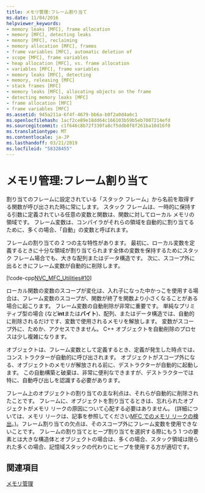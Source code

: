 ```yaml
---
title: メモリ管理:フレーム割り当て
ms.date: 11/04/2016
helpviewer_keywords:
- memory leaks [MFC], frame allocation
- memory [MFC], detecting leaks
- memory [MFC], reclaiming
- memory allocation [MFC], frames
- frame variables [MFC], automatic deletion of
- scope [MFC], frame variables
- heap allocation [MFC], vs. frame allocation
- variables [MFC], frame variables
- memory leaks [MFC], detecting
- memory, releasing [MFC]
- stack frames [MFC]
- memory leaks [MFC], allocating objects on the frame
- detecting memory leaks [MFC]
- frame allocation [MFC]
- frame variables [MFC]
ms.assetid: 945a211a-6f4f-4679-bb6a-b0f2a0d4a6c1
ms.openlocfilehash: 1acf2ce89e18dd64c166103b59b5eb7007214efd
ms.sourcegitcommit: c1f646c8b72f330fa8cf5ddb0f8f261ba10d16f0
ms.translationtype: MT
ms.contentlocale: ja-JP
ms.lasthandoff: 03/21/2019
ms.locfileid: "58328455"
---
```

# <a name="memory-management-frame-allocation"></a>メモリ管理:フレーム割り当て

割り当てのフレームに設定されている「スタック フレーム」から名前を取得する関数が呼び出された時に常にします。 スタック フレームは、一時的に保持する引数に定義されている任意の変数と関数は、関数に対してローカル メモリの領域です。 フレーム変数は、コンパイラがそれらの領域を自動的に割り当てるために、多くの場合、「自動」の変数と呼ばれます。

フレームの割り当ての 2 つの主な特性があります。 最初に、ローカル変数を定義するときに十分な領域が割り当てられます全体の変数を保持するためにスタック フレーム場合でも、大きな配列またはデータ構造です。 次に、スコープ外に出るときにフレーム変数が自動的に削除します。

[!code-cpp[NVC_MFC_Utilities#10](../mfc/codesnippet/cpp/memory-management-frame-allocation_1.cpp)]

ローカル関数の変数のスコープが変化は、入れ子になった中かっこを使用する場合は、フレーム変数のスコープが、関数が終了を関数より小さくなることがある場合に起こります。 フレーム変数の自動削除が非常に重要です。 単純なプリミティブ型の場合 (など**int**または**バイト**)、配列、またはデータ構造では、自動的に削除されるだけです、変数で使用されるメモリを解放します。 変数がスコープ外に、ためか、アクセスできません。 C++ オブジェクトを自動削除のプロセスは少し複雑になります。

オブジェクトは、フレーム変数として定義するとき、定義が発生した時点では、コンス トラクターが自動的に呼び出されます。 オブジェクトがスコープ外になる、オブジェクトのメモリが解放される前に、デストラクターが自動的に起動します。 この自動構築と破棄は、非常に便利なできますが、デストラクターでは特に、自動呼び出しを認識する必要があります。

フレーム上のオブジェクトの割り当ての主な利点は、それらが自動的に削除されたことです。 フレームに、オブジェクトを割り当てるときは、忘れられたオブジェクトがメモリ リークの原因について心配する必要はありません。 (詳細については、メモリ リークは、記事を参照してください[MFC でのメモリ リークの検出](/previous-versions/visualstudio/visual-studio-2010/c99kz476(v=vs.100))。)。フレーム割り当ての欠点は、そのスコープ外にフレーム変数を使用できないことです。 フレームの割り当てとヒープ割り当てを選択する際にもう 1 つの要素とは大きな構造体とオブジェクトの場合は、多くの場合、スタック領域は限られた多くの場合、記憶域スタックの代わりにヒープを使用する方が適切です。

## <a name="see-also"></a>関連項目

[メモリ管理](../mfc/memory-management.md)
